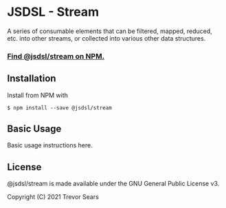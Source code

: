 # JSDSL - Stream

A series of consumable elements that can be filtered, mapped, reduced, etc. into other streams, or collected into
various other data structures.

### [Find @jsdsl/stream on NPM.](https://www.npmjs.com/package/@jsdsl/stream)

## Installation

Install from NPM with

```
$ npm install --save @jsdsl/stream
```

## Basic Usage

Basic usage instructions here.

## License

@jsdsl/stream is made available under the GNU General Public License v3.

Copyright (C) 2021 Trevor Sears
